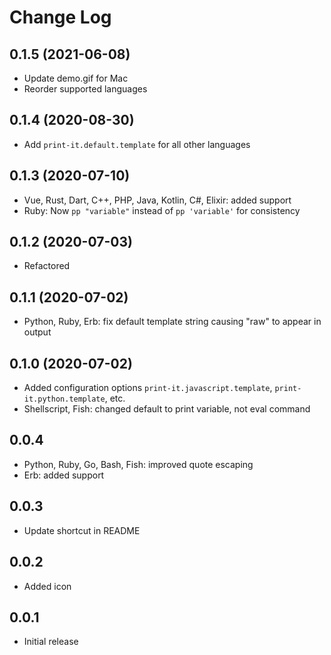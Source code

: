 # Change Log

## 0.1.5 (2021-06-08)

- Update demo.gif for Mac
- Reorder supported languages

## 0.1.4 (2020-08-30)

- Add `print-it.default.template` for all other languages

## 0.1.3 (2020-07-10)

- Vue, Rust, Dart, C++, PHP, Java, Kotlin, C#, Elixir: added support
- Ruby: Now `pp "variable"` instead of `pp 'variable'` for consistency

## 0.1.2 (2020-07-03)

- Refactored

## 0.1.1 (2020-07-02)

- Python, Ruby, Erb: fix default template string causing "raw" to appear in output

## 0.1.0 (2020-07-02)

- Added configuration options `print-it.javascript.template`, `print-it.python.template`, etc.
- Shellscript, Fish: changed default to print variable, not eval command

## 0.0.4

- Python, Ruby, Go, Bash, Fish: improved quote escaping
- Erb: added support

## 0.0.3

- Update shortcut in README

## 0.0.2

- Added icon

## 0.0.1

- Initial release

